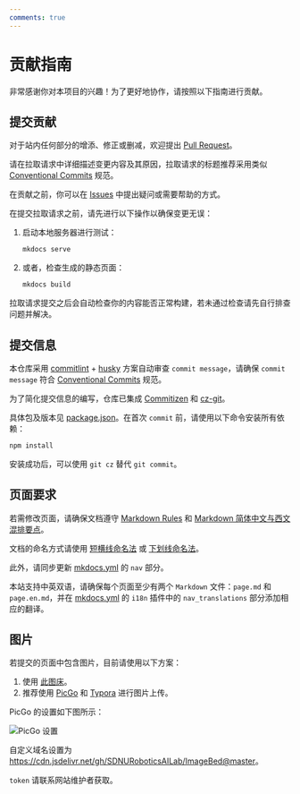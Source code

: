 ```yaml
---
comments: true
---
```

# 贡献指南

非常感谢你对本项目的兴趣！为了更好地协作，请按照以下指南进行贡献。

## 提交贡献

对于站内任何部分的增添、修正或删减，欢迎提出 [Pull Request](https://docs.github.com/en/pull-requests/collaborating-with-pull-requests/proposing-changes-to-your-work-with-pull-requests/creating-a-pull-request-from-a-fork)。

请在拉取请求中详细描述变更内容及其原因，拉取请求的标题推荐采用类似 [Conventional Commits](https://www.conventionalcommits.org/zh-hans/v1.0.0/) 规范。

在贡献之前，你可以在 [Issues](https://github.com/SDNURoboticsAILab/SDNURoboticsAILab.github.io/issues) 中提出疑问或需要帮助的方式。

在提交拉取请求之前，请先进行以下操作以确保变更无误：

1. 启动本地服务器进行测试：

    ```bash
    mkdocs serve
    ```

2. 或者，检查生成的静态页面：

    ```bash
    mkdocs build
    ```

拉取请求提交之后会自动检查你的内容能否正常构建，若未通过检查请先自行排查问题并解决。

## 提交信息

本仓库采用 [commitlint](https://github.com/conventional-changelog/commitlint) + [husky](https://github.com/typicode/husky) 方案自动审查 `commit message`，请确保 `commit message` 符合 [Conventional Commits](https://www.conventionalcommits.org/zh-hans/v1.0.0/) 规范。

为了简化提交信息的编写，仓库已集成 [Commitizen](https://github.com/commitizen/cz-cli) 和 [cz-git](https://github.com/Zhengqbbb/cz-git)。

具体包及版本见 [package.json](https://github.com/SDNURoboticsAILab/SDNURoboticsAILab.github.io/blob/master/package.json)。在首次 `commit` 前，请使用以下命令安装所有依赖：

```bash
npm install
```

安装成功后，可以使用 `git cz` 替代 `git commit`。

## 页面要求

若需修改页面，请确保文档遵守 [Markdown Rules](https://github.com/markdownlint/markdownlint/blob/main/docs/RULES.md) 和 [Markdown 简体中文与西文混排要点](https://github.com/selfteaching/markdown-writing-with-mixed-cn-en)。

文档的命名方式请使用 [短横线命名法](https://en.wikipedia.org/wiki/Letter_case#Kebab_case) 或 [下划线命名法](https://en.wikipedia.org/wiki/Letter_case#Snake_case)。

此外，请同步更新 [mkdocs.yml](https://github.com/SDNURoboticsAILab/SDNURoboticsAILab.github.io/blob/master/mkdocs.yml) 的 `nav` 部分。

本站支持中英双语，请确保每个页面至少有两个 `Markdown` 文件：`page.md` 和 `page.en.md`，并在 [mkdocs.yml](https://github.com/SDNURoboticsAILab/SDNURoboticsAILab.github.io/blob/master/mkdocs.yml) 的 `i18n` 插件中的 `nav_translations` 部分添加相应的翻译。

## 图片

若提交的页面中包含图片，目前请使用以下方案：

1. 使用 [此图床](https://github.com/SDNURoboticsAILab/ImageBed)。
2. 推荐使用 [PicGo](https://picgo.github.io/PicGo-Doc/zh/guide/config.html#github%E5%9B%BE%E5%BA%8A) 和 [Typora](https://support.typora.io/Upload-Image/#picgoapp-chinese-language-only) 进行图片上传。

PicGo 的设置如下图所示：

![PicGo 设置](https://cdn.jsdelivr.net/gh/SDNURoboticsAILab/ImageBed@master/img/image-20240723141037880.png)

自定义域名设置为 <https://cdn.jsdelivr.net/gh/SDNURoboticsAILab/ImageBed@master>。

`token` 请联系网站维护者获取。
